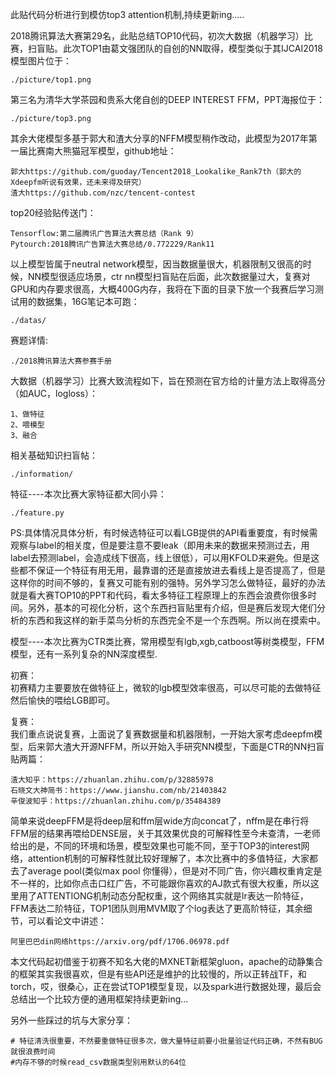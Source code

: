 此贴代码分析进行到模仿top3 attention机制,持续更新ing.....

2018腾讯算法大赛第29名，此贴总结TOP10代码，初次大数据（机器学习）比赛，扫盲贴。此次TOP1由葛文强团队的自创的NN取得，模型类似于其IJCAI2018模型图片位于：  

	./picture/top1.png
第三名为清华大学茶园和贵系大佬自创的DEEP INTEREST FFM，PPT海报位于：  

	./picture/top3.png
其余大佬模型多基于郭大和渣大分享的NFFM模型稍作改动，此模型为2017年第一届比赛南大熊猫冠军模型，github地址：  

	郭大https://github.com/guoday/Tencent2018_Lookalike_Rank7th（郭大的Xdeepfm听说有效果，还未来得及研究）
	渣大https://github.com/nzc/tencent-contest
top20经验贴传送门：  
	
	Tensorflow:第二届腾讯广告算法大赛总结（Rank 9）
	Pytourch:2018腾讯广告算法大赛总结/0.772229/Rank11
以上模型皆属于neutral network模型，因当数据量很大，机器限制又很高的时候，NN模型很适应场景，ctr nn模型扫盲贴在后面，此次数据量过大，复赛对GPU和内存要求很高，大概400G内存，我将在下面的目录下放一个我赛后学习测试用的数据集，16G笔记本可跑：  
	
	./datas/

赛题详情:  

	./2018腾讯算法大赛参赛手册  

大数据（机器学习）比赛大致流程如下，旨在预测在官方给的计量方法上取得高分（如AUC，logloss）：  
	
	1、做特征
	2、喂模型
	3、融合

相关基础知识扫盲帖：  

	./information/

特征----本次比赛大家特征都大同小异：  

	./feature.py  

PS:具体情况具体分析，有时候选特征可以看LGB提供的API看重要度，有时候需观察与label的相关度，但是要注意不要leak（即用未来的数据来预测过去，用label去预测label，会造成线下很高，线上很低），可以用KFOLD来避免。但是这些都不保证一个特征有用无用，最靠谱的还是直接放进去看线上是否提高了，但是这样你的时间不够的，复赛又可能有别的强特。另外学习怎么做特征，最好的办法就是看大赛TOP10的PPT和代码，看太多特征工程原理上的东西会浪费你很多时间。另外，基本的可视化分析，这个东西扫盲贴里有介绍，但是赛后发现大佬们分析的东西和我这样的新手菜鸟分析的东西完全不是一个东西啊。所以尚在摸索中。 

模型----本次比赛为CTR类比赛，常用模型有lgb,xgb,catboost等树类模型，FFM模型，还有一系列复杂的NN深度模型.  

初赛：  
初赛精力主要要放在做特征上，微软的lgb模型效率很高，可以尽可能的去做特征然后愉快的喂给LGB即可。  

复赛：   
我们重点说说复赛，上面说了复赛数据量和机器限制，一开始大家考虑deepfm模型，后来郭大渣大开源NFFM，所以开始入手研究NN模型，下面是CTR的NN扫盲贴两篇：  

	渣大知乎：https://zhuanlan.zhihu.com/p/32885978
	石晓文大神简书：https://www.jianshu.com/nb/21403842
	辛俊波知乎：https://zhuanlan.zhihu.com/p/35484389
	
简单来说deepFFM是将deep层和ffm层wide方向concat了，nffm是在串行将FFM层的结果再喂给DENSE层，关于其效果优良的可解释性至今未查清，一老师给出的是，不同的环境和场景，模型效果也可能不同，至于TOP3的interest网络，attention机制的可解释性就比较好理解了，本次比赛中的多值特征，大家都去了average pool(类似max pool 你懂得），但是对不同广告，你兴趣权重肯定是不一样的，比如你点击口红广告，不可能跟你喜欢的AJ款式有很大权重，所以这里用了ATTENTIONG机制动态分配权重，这个网络其实就是lr表达一阶特征，FFM表达二阶特征，TOP1团队则用MVM取了个log表达了更高阶特征，其余细节，可以看论文中讲述：  

	阿里巴巴din网络https://arxiv.org/pdf/1706.06978.pdf

本文代码起初借鉴于初赛不知名大佬的MXNET新框架gluon，apache的动静集合的框架其实我很喜欢，但是有些API还是维护的比较慢的，所以正转战TF，和torch，哎，很桑心，正在尝试TOP1模型复现，以及spark进行数据处理，最后会总结出一个比较方便的通用框架持续更新ing...
	

另外一些踩过的坑与大家分享：  

	# 特征清洗很重要，不然要重做特征很多次，做大量特征前要小批量验证代码正确，不然有BUG就很浪费时间
	#内存不够的时候read_csv数据类型别用默认的64位
